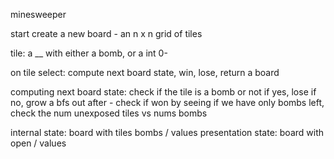
minesweeper

start
create a new board - an n x n grid of tiles

tile: a __ with either a bomb, or a int 0-

on tile select: compute next board state, win, lose, return a board

computing next board state:
check if the tile is a bomb or not 
if yes, lose
if no, grow a bfs out 
after - check if won by seeing if we have only bombs left, check the num unexposed tiles vs nums bombs

internal state: board with tiles bombs / values
presentation state: board with open / values
